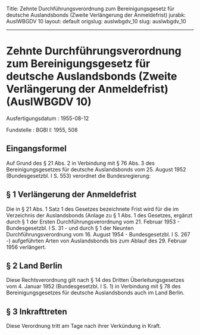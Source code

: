 Title: Zehnte Durchführungsverordnung zum Bereinigungsgesetz für deutsche Auslandsbonds
  (Zweite Verlängerung der Anmeldefrist)
jurabk: AuslWBGDV 10
layout: default
origslug: auslwbgdv_10
slug: auslwbgdv_10

---

# Zehnte Durchführungsverordnung zum Bereinigungsgesetz für deutsche Auslandsbonds (Zweite Verlängerung der Anmeldefrist) (AuslWBGDV 10)

Ausfertigungsdatum
:   1955-08-12

Fundstelle
:   BGBl I: 1955, 508



## Eingangsformel

Auf Grund des § 21 Abs. 2 in Verbindung mit § 76 Abs. 3 des
Bereinigungsgesetzes für deutsche Auslandsbonds vom 25. August 1952
(Bundesgesetzbl. I S. 553) verordnet die Bundesregierung:


## § 1 Verlängerung der Anmeldefrist

Die in § 21 Abs. 1 Satz 1 des Gesetzes bezeichnete Frist wird für die
im Verzeichnis der Auslandsbonds (Anlage zu § 1 Abs. 1 des Gesetzes,
ergänzt durch § 1 der Ersten Durchführungsverordnung vom 21. Februar
1953 - Bundesgesetzbl. I S. 31 - und durch § 1 der Neunten
Durchführungsverordnung vom 16. August 1954 - Bundesgesetzbl. I S. 267
-)              aufgeführten Arten von Auslandsbonds bis zum Ablauf
des 29. Februar 1956 verlängert.


## § 2 Land Berlin

Diese Rechtsverordnung gilt nach § 14 des Dritten Überleitungsgesetzes
vom 4. Januar 1952 (Bundesgesetzbl. I S. 1) in Verbindung mit § 78 des
Bereinigungsgesetzes für deutsche Auslandsbonds auch im Land Berlin.


## § 3 Inkrafttreten

Diese Verordnung tritt am Tage nach ihrer Verkündung in Kraft.

